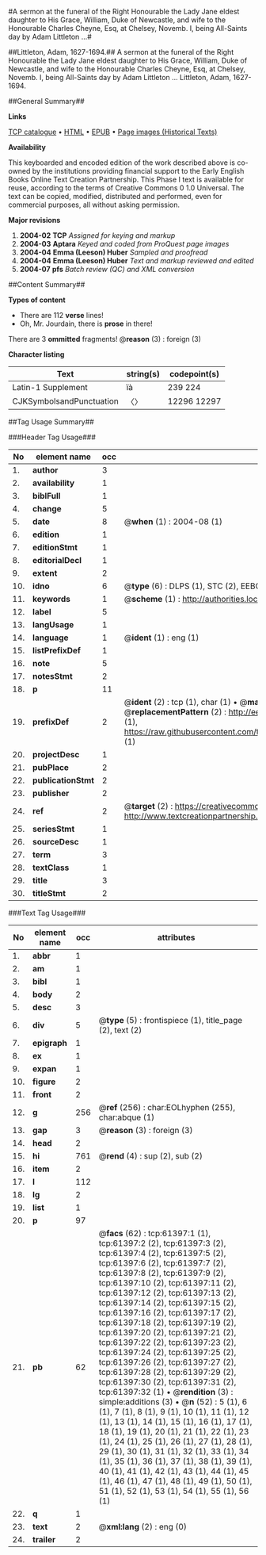 #A sermon at the funeral of the Right Honourable the Lady Jane eldest daughter to His Grace, William, Duke of Newcastle, and wife to the Honourable Charles Cheyne, Esq, at Chelsey, Novemb. I, being All-Saints day by Adam Littleton ...#

##Littleton, Adam, 1627-1694.##
A sermon at the funeral of the Right Honourable the Lady Jane eldest daughter to His Grace, William, Duke of Newcastle, and wife to the Honourable Charles Cheyne, Esq, at Chelsey, Novemb. I, being All-Saints day by Adam Littleton ...
Littleton, Adam, 1627-1694.

##General Summary##

**Links**

[TCP catalogue](http://www.ota.ox.ac.uk/tcp/)  • 
[HTML](http://tei.it.ox.ac.uk/tcp/Texts-HTML/free/A48/A48732.html)  • 
[EPUB](http://tei.it.ox.ac.uk/tcp/Texts-EPUB/free/A48/A48732.epub) • 
[Page images (Historical Texts)](https://data.historicaltexts.jisc.ac.uk/view?pubId=eebo-12406230e&pageId=eebo-12406230e-61397-1)

**Availability**

This keyboarded and encoded edition of the
	       work described above is co-owned by the institutions
	       providing financial support to the Early English Books
	       Online Text Creation Partnership. This Phase I text is
	       available for reuse, according to the terms of Creative
	       Commons 0 1.0 Universal. The text can be copied,
	       modified, distributed and performed, even for
	       commercial purposes, all without asking permission.

**Major revisions**

1. __2004-02__ __TCP__ *Assigned for keying and markup*
1. __2004-03__ __Aptara__ *Keyed and coded from ProQuest page images*
1. __2004-04__ __Emma (Leeson) Huber__ *Sampled and proofread*
1. __2004-04__ __Emma (Leeson) Huber__ *Text and markup reviewed and edited*
1. __2004-07__ __pfs__ *Batch review (QC) and XML conversion*

##Content Summary##

**Types of content**

  * There are 112 **verse** lines!
  * Oh, Mr. Jourdain, there is **prose** in there!

There are 3 **ommitted** fragments! 
 @__reason__ (3) : foreign (3)

**Character listing**


|Text|string(s)|codepoint(s)|
|---|---|---|
|Latin-1 Supplement|ïà|239 224|
|CJKSymbolsandPunctuation|〈〉|12296 12297|

##Tag Usage Summary##

###Header Tag Usage###

|No|element name|occ|attributes|
|---|---|---|---|
|1.|__author__|3||
|2.|__availability__|1||
|3.|__biblFull__|1||
|4.|__change__|5||
|5.|__date__|8| @__when__ (1) : 2004-08 (1)|
|6.|__edition__|1||
|7.|__editionStmt__|1||
|8.|__editorialDecl__|1||
|9.|__extent__|2||
|10.|__idno__|6| @__type__ (6) : DLPS (1), STC (2), EEBO-CITATION (1), OCLC (1), VID (1)|
|11.|__keywords__|1| @__scheme__ (1) : http://authorities.loc.gov/ (1)|
|12.|__label__|5||
|13.|__langUsage__|1||
|14.|__language__|1| @__ident__ (1) : eng (1)|
|15.|__listPrefixDef__|1||
|16.|__note__|5||
|17.|__notesStmt__|2||
|18.|__p__|11||
|19.|__prefixDef__|2| @__ident__ (2) : tcp (1), char (1)  •  @__matchPattern__ (2) : ([0-9\-]+):([0-9IVX]+) (1), (.+) (1)  •  @__replacementPattern__ (2) : http://eebo.chadwyck.com/downloadtiff?vid=$1&page=$2 (1), https://raw.githubusercontent.com/textcreationpartnership/Texts/master/tcpchars.xml#$1 (1)|
|20.|__projectDesc__|1||
|21.|__pubPlace__|2||
|22.|__publicationStmt__|2||
|23.|__publisher__|2||
|24.|__ref__|2| @__target__ (2) : https://creativecommons.org/publicdomain/zero/1.0/ (1), http://www.textcreationpartnership.org/docs/. (1)|
|25.|__seriesStmt__|1||
|26.|__sourceDesc__|1||
|27.|__term__|3||
|28.|__textClass__|1||
|29.|__title__|3||
|30.|__titleStmt__|2||


###Text Tag Usage###

|No|element name|occ|attributes|
|---|---|---|---|
|1.|__abbr__|1||
|2.|__am__|1||
|3.|__bibl__|1||
|4.|__body__|2||
|5.|__desc__|3||
|6.|__div__|5| @__type__ (5) : frontispiece (1), title_page (2), text (2)|
|7.|__epigraph__|1||
|8.|__ex__|1||
|9.|__expan__|1||
|10.|__figure__|2||
|11.|__front__|2||
|12.|__g__|256| @__ref__ (256) : char:EOLhyphen (255), char:abque (1)|
|13.|__gap__|3| @__reason__ (3) : foreign (3)|
|14.|__head__|2||
|15.|__hi__|761| @__rend__ (4) : sup (2), sub (2)|
|16.|__item__|2||
|17.|__l__|112||
|18.|__lg__|2||
|19.|__list__|1||
|20.|__p__|97||
|21.|__pb__|62| @__facs__ (62) : tcp:61397:1 (1), tcp:61397:2 (2), tcp:61397:3 (2), tcp:61397:4 (2), tcp:61397:5 (2), tcp:61397:6 (2), tcp:61397:7 (2), tcp:61397:8 (2), tcp:61397:9 (2), tcp:61397:10 (2), tcp:61397:11 (2), tcp:61397:12 (2), tcp:61397:13 (2), tcp:61397:14 (2), tcp:61397:15 (2), tcp:61397:16 (2), tcp:61397:17 (2), tcp:61397:18 (2), tcp:61397:19 (2), tcp:61397:20 (2), tcp:61397:21 (2), tcp:61397:22 (2), tcp:61397:23 (2), tcp:61397:24 (2), tcp:61397:25 (2), tcp:61397:26 (2), tcp:61397:27 (2), tcp:61397:28 (2), tcp:61397:29 (2), tcp:61397:30 (2), tcp:61397:31 (2), tcp:61397:32 (1)  •  @__rendition__ (3) : simple:additions (3)  •  @__n__ (52) : 5 (1), 6 (1), 7 (1), 8 (1), 9 (1), 10 (1), 11 (1), 12 (1), 13 (1), 14 (1), 15 (1), 16 (1), 17 (1), 18 (1), 19 (1), 20 (1), 21 (1), 22 (1), 23 (1), 24 (1), 25 (1), 26 (1), 27 (1), 28 (1), 29 (1), 30 (1), 31 (1), 32 (1), 33 (1), 34 (1), 35 (1), 36 (1), 37 (1), 38 (1), 39 (1), 40 (1), 41 (1), 42 (1), 43 (1), 44 (1), 45 (1), 46 (1), 47 (1), 48 (1), 49 (1), 50 (1), 51 (1), 52 (1), 53 (1), 54 (1), 55 (1), 56 (1)|
|22.|__q__|1||
|23.|__text__|2| @__xml:lang__ (2) : eng (0)|
|24.|__trailer__|2||
